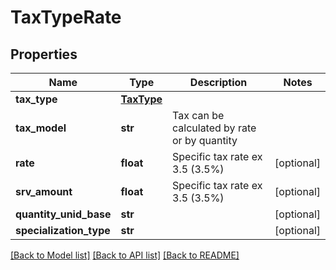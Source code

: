 # TaxTypeRate

## Properties
Name | Type | Description | Notes
------------ | ------------- | ------------- | -------------
**tax_type** | [**TaxType**](TaxType.md) |  | 
**tax_model** | **str** | Tax can be calculated by rate or by quantity | 
**rate** | **float** | Specific tax rate ex 3.5 (3.5%) | [optional] 
**srv_amount** | **float** | Specific tax rate ex 3.5 (3.5%) | [optional] 
**quantity_unid_base** | **str** |  | [optional] 
**specialization_type** | **str** |  | [optional] 

[[Back to Model list]](../README.md#documentation-for-models) [[Back to API list]](../README.md#documentation-for-api-endpoints) [[Back to README]](../README.md)


